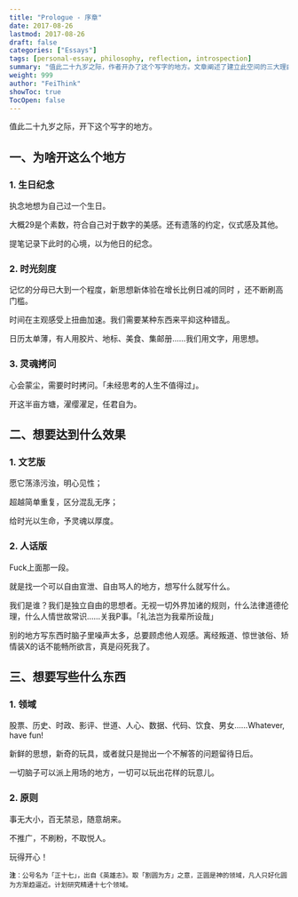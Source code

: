 ```yaml
---
title: "Prologue - 序章"
date: 2017-08-26
lastmod: 2017-08-26
draft: false
categories: ["Essays"]
tags: [personal-essay, philosophy, reflection, introspection]
summary: "值此二十九岁之际，作者开办了这个写字的地方。文章阐述了建立此空间的三大理由：生日纪念、时光刻度和灵魂拷问；期望它能荡涤污浊、明心见性；同时分享了想要写的内容领域和创办的原则。一个兼具理想主义和理性精神的个人思想阵地。"
weight: 999
author: "FeiThink"
showToc: true
TocOpen: false
---
```


值此二十九岁之际，开下这个写字的地方。

## 一、为啥开这么个地方

### 1. 生日纪念

执念地想为自己过一个生日。

大概29是个素数，符合自己对于数字的美感。还有遗落的约定，仪式感及其他。

提笔记录下此时的心境，以为他日的纪念。

### 2. 时光刻度

记忆的分母已大到一个程度，新思想新体验在增长比例日减的同时 ，还不断刷高门槛。

时间在主观感受上扭曲加速。我们需要某种东西来平抑这种错乱。

日历太单薄，有人用胶片、地标、美食、集邮册……我们用文字，用思想。

### 3. 灵魂拷问

心会蒙尘，需要时时拷问。「未经思考的人生不值得过」。

开这半亩方塘，濯缨濯足，任君自为。

## 二、想要达到什么效果

### 1. 文艺版

愿它荡涤污浊，明心见性；

超越简单重复，区分混乱无序；

给时光以生命，予灵魂以厚度。

### 2. 人话版

Fuck上面那一段。

就是找一个可以自由宣泄、自由骂人的地方，想写什么就写什么。

我们是谁？我们是独立自由的思想者。无视一切外界加诸的规则，什么法律道德伦理，什么人情世故常识……关我P事。「礼法岂为我辈所设哉」

别的地方写东西时脑子里噪声太多，总要顾虑他人观感。离经叛道、惊世骇俗、矫情装X的话不能畅所欲言，真是闷死我了。

## 三、想要写些什么东西

### 1. 领域

股票、历史、时政、影评、世道、人心、数据、代码、饮食、男女……Whatever, have fun!

新鲜的思想，新奇的玩具，或者就只是抛出一个不解答的问题留待日后。

一切脑子可以派上用场的地方，一切可以玩出花样的玩意儿。

### 2. 原则

事无大小，百无禁忌，随意胡来。  

不推广，不刷粉，不取悦人。  

玩得开心！

<small>**注**：公号名为「正十七」，出自《英雄志》。取「割圆为方」之意，正圆是神的领域，凡人只好化圆为方渐趋逼近。计划研究精通十七个领域。</small>
